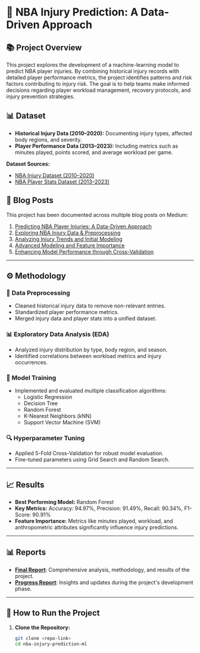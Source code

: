 # 🏀 NBA Injury Prediction: A Data-Driven Approach

## 📚 Project Overview
This project explores the development of a machine-learning model to predict NBA player injuries. By combining historical injury records with detailed player performance metrics, the project identifies patterns and risk factors contributing to injury risk. The goal is to help teams make informed decisions regarding player workload management, recovery protocols, and injury prevention strategies.

## 📊 Dataset
- **Historical Injury Data (2010–2020):** Documenting injury types, affected body regions, and severity.
- **Player Performance Data (2013–2023):** Including metrics such as minutes played, points scored, and average workload per game.

**Dataset Sources:**
- [NBA Injury Dataset (2010–2020)](https://www.kaggle.com/datasets/ghopkins/nba-injuries-2010-2018)
- [NBA Player Stats Dataset (2013–2023)](https://www.kaggle.com/datasets/icliu30/nba-player-stats-and-injured-data-from-13-to-23)

## 📝 Blog Posts
This project has been documented across multiple blog posts on Medium:
1. [Predicting NBA Player Injuries: A Data-Driven Approach](https://medium.com/ain311-fall-2024-projects/predicting-nba-player-injuries-a-data-driven-approach-aa406d0aa9a0)
2. [Exploring NBA Injury Data & Preprocessing](https://medium.com/ain311-fall-2024-projects/ain-311-machine-learning-blog-2-exploring-nba-injury-data-preprocessing-f8963af8b2f4)
3. [Analyzing Injury Trends and Initial Modeling](https://medium.com/ain311-fall-2024-projects/ain-311-machine-learning-blog-3-analyzing-injury-trends-and-initial-modeling-ba35bcedee77)
4. [Advanced Modeling and Feature Importance](https://medium.com/ain311-fall-2024-projects/ain-311-machine-learning-blog-4-advanced-modeling-and-feature-importance-573c3560c25f)
5. [Enhancing Model Performance through Cross-Validation](https://medium.com/ain311-fall-2024-projects/ain-311-machine-learning-blog-5-enhancing-model-performance-through-cross-validation-and-540d52568ae1)

---

## ⚙️ Methodology

### 📌 **Data Preprocessing**
- Cleaned historical injury data to remove non-relevant entries.
- Standardized player performance metrics.
- Merged injury data and player stats into a unified dataset.

### 📊 **Exploratory Data Analysis (EDA)**
- Analyzed injury distribution by type, body region, and season.
- Identified correlations between workload metrics and injury occurrences.

### 🤖 **Model Training**
- Implemented and evaluated multiple classification algorithms:
   - Logistic Regression
   - Decision Tree
   - Random Forest
   - K-Nearest Neighbors (kNN)
   - Support Vector Machine (SVM)

### 🔍 **Hyperparameter Tuning**
- Applied 5-Fold Cross-Validation for robust model evaluation.
- Fine-tuned parameters using Grid Search and Random Search.

---

## 📈 Results
- **Best Performing Model:** Random Forest
- **Key Metrics:** Accuracy: 94.97%, Precision: 91.49%, Recall: 90.34%, F1-Score: 90.91%
- **Feature Importance:** Metrics like minutes played, workload, and anthropometric attributes significantly influence injury predictions.

---

## 📊 Reports
- **[Final Report](./Final_Report.pdf)**: Comprehensive analysis, methodology, and results of the project.
- **[Progress Report](./project_progress_report.pdf)**: Insights and updates during the project's development phase.

---

## 🚀 How to Run the Project

1. **Clone the Repository:**
   ```bash
   git clone <repo-link>
   cd nba-injury-prediction-ml
